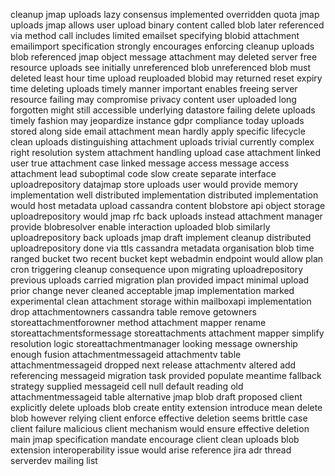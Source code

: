 cleanup jmap uploads lazy consensus implemented overridden quota jmap uploads jmap allows user upload binary content called blob later referenced via method call includes limited emailset specifying blobid attachment emailimport specification strongly encourages enforcing cleanup uploads blob referenced jmap object message attachment may deleted server free resource uploads see initially unreferenced blob unreferenced blob must deleted least hour time upload reuploaded blobid may returned reset expiry time deleting uploads timely manner important enables freeing server resource failing may compromise privacy content user uploaded long forgotten might still accessible underlying datastore failing delete uploads timely fashion may jeopardize instance gdpr compliance today uploads stored along side email attachment mean hardly apply specific lifecycle clean uploads distinguishing attachment uploads trivial currently complex right resolution system attachment handling upload case attachment linked user true attachment case linked message access message access attachment lead suboptimal code slow create separate interface uploadrepository datajmap store uploads user would provide memory implementation well distributed implementation distributed implementation would host metadata upload cassandra content blobstore api object storage uploadrepository would jmap rfc back uploads instead attachment manager provide blobresolver enable interaction uploaded blob similarly uploadrepository back uploads jmap draft implement cleanup distributed uploadrepository done via ttls cassandra metadata organisation blob time ranged bucket two recent bucket kept webadmin endpoint would allow plan cron triggering cleanup consequence upon migrating uploadrepository previous uploads carried migration plan provided impact minimal upload prior change never cleaned acceptable jmap implementation marked experimental clean attachment storage within mailboxapi implementation drop attachmentowners cassandra table remove getowners storeattachmentforowner method attachment mapper rename storeattachmentsformessage storeattachments attachment mapper simplify resolution logic storeattachmentmanager looking message ownership enough fusion attachmentmessageid attachmentv table attachmentmessageid dropped next release attachmentv altered add referencing messageid migration task provided populate meantime fallback strategy supplied messageid cell null default reading old attachmentmessageid table alternative jmap blob draft proposed client explicitly delete uploads blob create entity extension introduce mean delete blob however relying client enforce effective deletion seems brittle case client failure malicious client mechanism would ensure effective deletion main jmap specification mandate encourage client clean uploads blob extension interoperability issue would arise reference jira adr thread serverdev mailing list